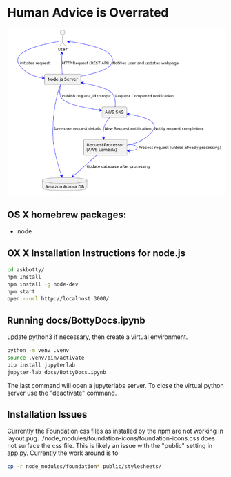 # Human Advice is Overrated

![System Diagram](docs/system_diagram.png "System Diagram")

## OS X homebrew packages:
- node

## OX X Installation Instructions for node.js

```bash
cd askbotty/
npm Install
npm install -g node-dev
npm start
open --url http://localhost:3000/

```

## Running docs/BottyDocs.ipynb

update python3 if necessary, then create a virtual environment.

```bash
python -m venv .venv
source .venv/bin/activate
pip install jupyterlab
jupyter-lab docs/BottyDocs.ipynb
```

The last command will open a jupyterlabs server.  To close the virtual python 
server use the "deactivate" command.


## Installation Issues

Currently the Foundation css files as installed by the npm are not working in layout.pug.
./node_modules/foundation-icons/foundation-icons.css does not surface the css file.  This 
is likely an issue with the "public" setting in app.py.  Currently the work around is to 

```bash
cp -r node_modules/foundation* public/stylesheets/
```
